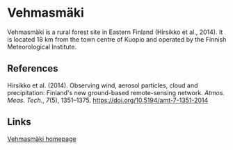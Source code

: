 # Vehmasmäki

Vehmasmäki is a rural forest site in Eastern Finland (Hirsikko et al., 2014).
It is located 18&nbsp;km from the town centre of Kuopio and operated by the Finnish
Meteorological Institute.

## References

Hirsikko et al. (2014). Observing wind, aerosol particles, cloud and
precipitation: Finland's new ground-based remote-sensing network. _Atmos. Meas.
Tech._, _7_(5), 1351–1375. <https://doi.org/10.5194/amt-7-1351-2014>

## Links

[Vehmasmäki homepage](https://en.ilmatieteenlaitos.fi/kuopio-measurement-stations)
